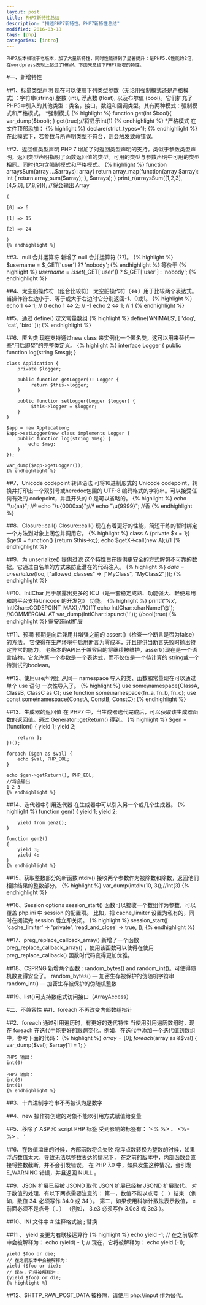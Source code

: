 ```yaml
---
layout: post
title: PHP7新特性总结
description: "描述PHP7新特性。PHP7新特性总结"
modified: 2016-03-18
tags: [php]
categories: [intro]
---
```


	PHP7版本相较于老版本，加了大量新特性，同时性能得到了显著提升：是PHP5.6性能的2倍，在wordpress表现上超过了HHVM。下面来总结下PHP7新增的特性。
#一、新增特性

##1、标量类型声明
	现在可以使用下列类型参数（无论用强制模式还是严格模式）：字符串(string),整数 (int), 浮点数 (float), 以及布尔值 (bool)。它们扩充了PHP5中引入的其他类型：类名，接口，数组和回调类型。其有两种模式：强制模式和严格模式。
	*强制模式
	{% highlight %}
	function get(int $bool){
		var_dump($bool);
	}
	get(true);//将显示int(1)
	{% endhighlight %}
	*严格模式
	在文件顶部添加：
	{% highlight %}
	declare(strict_types=1);
	{% endhighlight %}
	在此模式下，若参数与所声明类型不符合，则会触发致命错误。

##2、返回值类型声明
	PHP 7 增加了对返回类型声明的支持。类似于参数类型声明，返回类型声明指明了函数返回值的类型。可用的类型与参数声明中可用的类型相同。同时也包含强制模式和严格模式。
	{% highlight %}
	function arraysSum(array ...$arrays): array{
	    return array_map(function(array $array): int {
	        return array_sum($array);
	    }, $arrays);
	}
	print_r(arraysSum([1,2,3], [4,5,6], [7,8,9]));
	//将会输出
	Array

	(

	[0] => 6

	[1] => 15

	[2] => 24

	)
	{% endhighlight %}

##3、null 合并运算符
	新增了 null 合并运算符 (??)。
	{% highlight %}
	$username = $_GET['user'] ?? 'nobody';
	{% endhighlight %}
	等价于
	{% highlight %}
	$username = isset($_GET['user']) ? $_GET['user'] : 'nobody';
	{% endhighlight %}

##4、太空船操作符（组合比较符）
	太空船操作符（<=>）用于比较两个表达式。当操作符左边小于、等于或大于右边时它分别返回-1、0或1。
	{% highlight %}
	echo 1 <=> 1; // 0
	echo 1 <=> 2; // -1
	echo 2 <=> 1; // 1
	{% endhighlight %}

##5、通过 define() 定义常量数组
	{% highlight %}
	define('ANIMALS', [
	    'dog',
	    'cat',
	    'bird'
	]);
	{% endhighlight %}

##6、匿名类
	现在支持通过new class 来实例化一个匿名类，这可以用来替代一些“用后即焚”的完整类定义。
	{% highlight %}
	interface Logger {
	    public function log(string $msg);
	}

	class Application {
	    private $logger;

	    public function getLogger(): Logger {
	         return $this->logger;
	    }

	    public function setLogger(Logger $logger) {
	         $this->logger = $logger;
	    }
	}

	$app = new Application;
	$app->setLogger(new class implements Logger {
	    public function log(string $msg) {
	        echo $msg;
	    }
	});

	var_dump($app->getLogger());
	{% endhighlight %}

##7、Unicode codepoint 转译语法
	可将16进制形式的 Unicode codepoint，转换并打印出一个双引号或heredoc包围的 UTF-8 编码格式的字符串。可以接受任何有效的 codepoint，并且开头的 0 是可以省略的。
	{% highlight %}
	echo "\u{aa}";    //ª
	echo "\u{0000aa}";//ª
	echo "\u{9999}";  //香
	{% endhighlight %}

##8、Closure::call()
	Closure::call() 现在有着更好的性能，简短干练的暂时绑定一个方法到对象上闭包并调用它。
	{% highlight %}
	class A {private $x = 1;}
	$getX = function() {return $this->x;};
	echo $getX->call(new A);//1
	{% endhighlight %}

##9、为 unserialize() 提供过滤
	这个特性旨在提供更安全的方式解包不可靠的数据。它通过白名单的方式来防止潜在的代码注入。
	{% highlight %}
	$data = unserialize($foo, ["allowed_classes" => ["MyClass", "MyClass2"]]);
	{% endhighlight %}

##10、IntlChar
	用于暴露出更多的 ICU（是一套稳定成熟、功能强大、轻便易用和跨平台支持Unicode 的开发包） 功能。
	{% highlight %}
	printf('%x', IntlChar::CODEPOINT_MAX);//10ffff
	echo IntlChar::charName('@');         //COMMERCIAL AT
	var_dump(IntlChar::ispunct('!'));     //bool(true)
	{% endhighlight %}
	需安装intl扩展

##11、预期
	预期是向后兼用并增强之前的 assert()（检查一个断言是否为false） 的方法。 它使得在生产环境中启用断言为零成本，并且提供当断言失败时抛出特定异常的能力。
	老版本的API出于兼容目的将继续被维护，assert()现在是一个语言结构，它允许第一个参数是一个表达式，而不仅仅是一个待计算的 string或一个待测试的boolean。

##12、使用use声明组
	从同一 namespace 导入的类、函数和常量现在可以通过单个 use 语句 一次性导入了。
	{% highlight %}
	use some\namespace\{ClassA, ClassB, ClassC as C};
	use function some\namespace\{fn_a, fn_b, fn_c};
	use const some\namespace\{ConstA, ConstB, ConstC};
	{% endhighlight %}

##13、生成器的返回值
	在 PHP7 中，当生成器迭代完成后，可以获取该生成器函数的返回值。通过 Generator::getReturn() 得到。
	{% highlight %}
	$gen = (function() {
	    yield 1;
	    yield 2;

	    return 3;
	})();

	foreach ($gen as $val) {
	    echo $val, PHP_EOL;
	}

	echo $gen->getReturn(), PHP_EOL;
	//将会输出
	1 2 3
	{% endhighlight %}

##14、迭代器中引用迭代器
	在生成器中可以引入另一个或几个生成器。
	{% highlight %}
	function gen()
	{
	    yield 1;
	    yield 2;

	    yield from gen2();
	}

	function gen2()
	{
	    yield 3;
	    yield 4;
	}
	{% endhighlight %}

##15、获取整数部分的新函数intdiv()
	接收两个参数作为被除数和除数，返回他们相除结果的整数部分。
	{% highlight %}
	var_dump(intdiv(10, 3));//int(3)
	{% endhighlight %}

##16、Session options
	session_start() 函数可以接收一个数组作为参数，可以覆盖 php.ini 中 session 的配置项。
	比如，把 cache_limiter 设置为私有的，同时在阅读完 session 后立即关闭。
	{% highlight %}
	session_start([
	'cache_limiter' => 'private',
	'read_and_close' => true,
	]);
	{% endhighlight %}

##17、preg_replace_callback_array() 
	新增了一个函数 preg_replace_callback_array() ，使用该函数可以使得在使用 preg_replace_callback() 函数时代码变得更加优雅。

##18、CSPRNG
	新增两个函数 : random_bytes() and random_int()。可使得随机数变得安全了。
	random_bytes() — 加密生存被保护的伪随机字符串
	random_int() — 加密生存被保护的伪随机整数

##19、list()可支持数组式访问接口（ArrayAccess）

#二、不兼容性
##1、foreach 不再改变内部数组指针

##2、foreach 通过引用遍历时，有更好的迭代特性
	当使用引用遍历数组时，现在 foreach 在迭代中能更好的跟踪变化。例如，在迭代中添加一个迭代值到数组中，参考下面的代码：
	{% highlight %}
	$array = [0];
	foreach ($array as &$val) {
	var_dump($val);
	$array[1] = 1;
	}

	PHP5 输出：
	int(0)

	PHP7 输出：
	int(0)
	int(1)
	{% endhighlight %}

##3、十六进制字符串不再被认为是数字

##4、new 操作符创建的对象不能以引用方式赋值给变量

##5、移除了 ASP 和 script PHP 标签
	受到影响的标签有： '<% %> 、 <%= %> 、 <script language="php"> </script>'

##6、在数值溢出的时候，内部函数将会失败
	将浮点数转换为整数的时候，如果浮点数值太大，导致无法以整数表达的情况下， 在之前的版本中，内部函数会直接将整数截断，并不会引发错误。 在 PHP 7.0 中，如果发生这种情况，会引发 E_WARNING 错误，并且返回 NULL 。

##9、JSON 扩展已经被 JSOND 取代
	JSON 扩展已经被 JSOND 扩展取代。 对于数值的处理，有以下两点需要注意的： 第一，数值不能以点号（ . ）结束 （例如，数值 34. 必须写作 34.0 或 34 ）。 第二，如果使用科学计数法表示数值， e 前面必须不是点号（ . ） （例如， 3.e3 必须写作 3.0e3 或 3e3 ）。

##10、INI 文件中 # 注释格式被 ; 替换

##11 、 yield 变更为右联接运算符
	{% highlight %}
	echo yield -1;
	// 在之前版本中会被解释为：
	echo (yield) - 1;
	// 现在，它将被解释为：
	echo yield (-1);

	yield $foo or die;
	// 在之前版本中会被解释为：
	yield ($foo or die);
	// 现在，它将被解释为：
	(yield $foo) or die;
	{% highlight %}

##12、$HTTP_RAW_POST_DATA 被移除，请使用 php://input 作为替代。